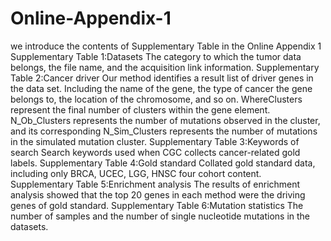 # Online-Appendix-1
we introduce the contents of Supplementary Table in the Online Appendix 1
Supplementary Table 1:Datasets
The category to which the tumor data belongs, the file name, and the acquisition link information.
Supplementary Table 2:Cancer driver
Our method identifies a result list of driver genes in the data set. Including the name of the gene, the type of cancer the gene belongs to, the location of the chromosome, and so on. WhereClusters represent the final number of clusters within the gene element. N_Ob_Clusters represents the number of mutations observed in the cluster, and its corresponding N_Sim_Clusters represents the number of mutations in the simulated mutation cluster.
Supplementary Table 3:Keywords of search
Search keywords used when CGC collects cancer-related gold labels.
Supplementary Table 4:Gold standard
Collated gold standard data, including only BRCA, UCEC, LGG, HNSC four cohort content.
Supplementary Table 5:Enrichment analysis
The results of enrichment analysis showed that the top 20 genes in each method were the driving genes of gold standard.
Supplementary Table 6:Mutation statistics
The number of samples and the number of single nucleotide mutations in the datasets.
